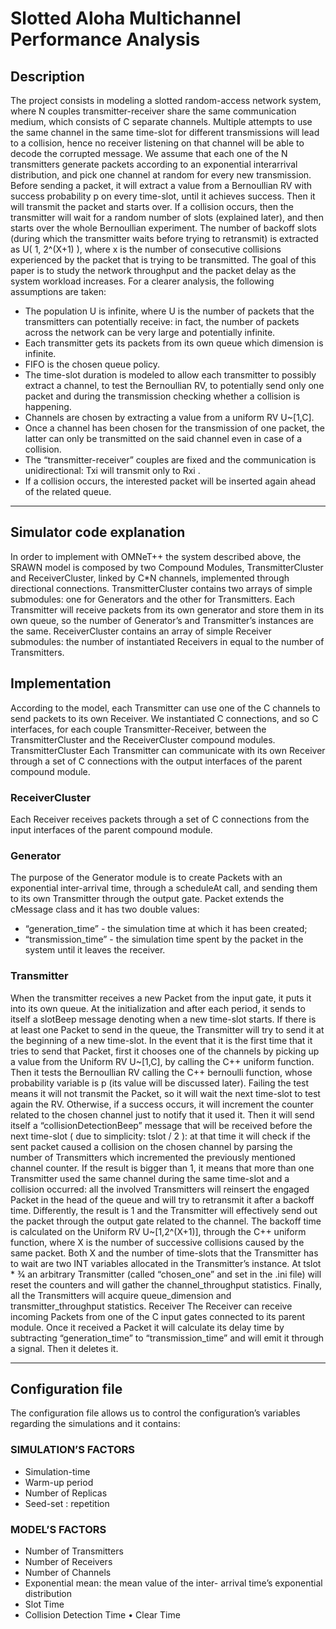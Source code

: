 # Slotted Aloha Multichannel Performance Analysis

## Description

The project consists in modeling a slotted random-access network system, where N couples transmitter-receiver share the same communication medium, which consists of C separate channels. Multiple attempts to use the same channel in the same time-slot for different transmissions will lead to a collision, hence no receiver listening on that channel will be able to decode the corrupted message.
We assume that each one of the N transmitters generate packets according to an exponential interarrival distribution, and pick one channel at random for every new transmission. Before sending a packet, it will extract a value from a Bernoullian RV with success probability p on every time-slot, until it achieves success. 
Then it will transmit the packet and starts over. If a collision occurs, then the transmitter will wait for a random number of slots (explained later), and then starts over the whole Bernoullian experiment. The number of backoff slots (during which the transmitter waits before trying to retransmit) is extracted as U( 1, 2^(X+1) ), where x is the number of consecutive collisions experienced by the packet that is trying to be transmitted.
The goal of this paper is to study the network throughput and the packet delay as the system workload increases.
For a clearer analysis, the following assumptions are taken:
- The population U is infinite, where U is the number of packets that the transmitters can potentially receive: in fact, the number of packets across the network can be very large and potentially infinite.
- Each transmitter gets its packets from its own queue which dimension is infinite.
- FIFO is the chosen queue policy.
- The time-slot duration is modeled to allow each transmitter to possibly extract a channel, to test the Bernoullian RV, to potentially send only one packet and during the transmission checking whether a collision is happening.
- Channels are chosen by extracting a value from a uniform RV U~[1,C].
- Once a channel has been chosen for the transmission of one packet, the latter can only be transmitted on the said channel even in case of a collision.
- The “transmitter-receiver” couples are fixed and the communication is unidirectional: Txi will transmit only to Rxi .
- If a collision occurs, the interested packet will be inserted again ahead of the related queue.

---

## Simulator code explanation

In order to implement with OMNeT++ the system described above, the SRAWN model is composed by two Compound Modules, TransmitterCluster and ReceiverCluster, linked by C*N channels, implemented through directional connections.
TransmitterCluster contains two arrays of simple submodules: one for Generators and the other for Transmitters.
Each Transmitter will receive packets from its own generator and store them in its own queue, so the number of Generator’s and Transmitter’s instances are the same.
ReceiverCluster contains an array of simple Receiver submodules: the number of instantiated Receivers in equal to the number of Transmitters.

## Implementation

According to the model, each Transmitter can use one of the C channels to send packets to its own Receiver. We instantiated C connections, and so C interfaces, for each couple Transmitter-Receiver, between the TransmitterCluster and the ReceiverCluster compound modules.
TransmitterCluster
Each Transmitter can communicate with its own Receiver through a set of C connections with the output interfaces of the parent compound module.

### ReceiverCluster

Each Receiver receives packets through a set of C connections from the input interfaces of the parent compound module.

### Generator

The purpose of the Generator module is to create Packets with an exponential inter-arrival time, through a scheduleAt call, and sending them to its own Transmitter through the output gate.
Packet extends the cMessage class and it has two double values:
- “generation_time” - the simulation time at which it has been created;
- “transmission_time” - the simulation time spent by the packet in the system until it leaves the receiver.

### Transmitter

When the transmitter receives a new Packet from the input gate, it puts it into its own queue.
At the initialization and after each period, it sends to itself a slotBeep message denoting when a new time-slot starts.
If there is at least one Packet to send in the queue, the Transmitter will try to send it at the beginning of a new time-slot.
In the event that it is the first time that it tries to send that Packet, first it chooses one of the channels by picking up a value from the Uniform RV U~[1,C], by calling the C++ uniform function.
Then it tests the Bernoullian RV calling the C++ bernoulli function, whose probability variable is p (its value will be discussed later).
Failing the test means it will not transmit the Packet, so it will wait the next time-slot to test again the RV.
Otherwise, if a success occurs, it will increment the counter related to the chosen channel just to notify that it used it. Then it will send itself a “collisionDetectionBeep” message that will be received before the next time-slot ( due to simplicity: tslot / 2 ): at that time it will check if the sent packet caused a collision on the chosen channel by parsing the number of Transmitters which incremented the previously mentioned channel counter.
If the result is bigger than 1, it means that more than one Transmitter used the same channel during the same time-slot and a collision occurred: all the involved Transmitters will reinsert the engaged Packet in the head of the queue and will try to retransmit it after a backoff time.
Differently, the result is 1 and the Transmitter will effectively send out the packet through the output gate related to the channel.
The backoff time is calculated on the Uniform RV U~[1,2^(X+1)], through the C++ uniform function, where X is the number of successive collisions caused by the same packet.
Both X and the number of time-slots that the Transmitter has to wait are two INT variables allocated in the Transmitter’s instance.
At tslot * 3⁄4 an arbitrary Transmitter (called “chosen_one” and set in the .ini file) will reset the counters and will gather the channel_throughput statistics.
Finally, all the Transmitters will acquire queue_dimension and transmitter_throughput statistics. Receiver
The Receiver can receive incoming Packets from one of the C input gates connected to its parent module.
Once it received a Packet it will calculate its delay time by subtracting “generation_time” to “transmission_time” and will emit it through a signal.
Then it deletes it.

---

## Configuration file

The configuration file allows us to control the configuration’s variables regarding the simulations and it contains:

### SIMULATION’S FACTORS

- Simulation-time
- Warm-up period
- Number of Replicas
- Seed-set : repetition

### MODEL’S FACTORS

- Number of Transmitters
- Number of Receivers
- Number of Channels
- Exponential mean: the mean value of the inter- arrival time’s exponential distribution
- Slot Time
- Collision Detection Time • Clear Time